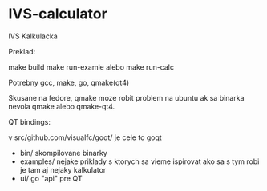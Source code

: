 # IVS-calculator
IVS Kalkulacka

Preklad:

make build
make run-examle alebo make run-calc

Potrebny gcc, make, go, qmake(qt4)

Skusane na fedore, qmake moze robit problem na ubuntu ak sa binarka nevola qmake alebo qmake-qt4.

QT bindings:

v src/github.com/visualfc/goqt/ je cele to goqt
 - bin/ skompilovane binarky
 - examples/ nejake priklady s ktorych sa vieme ispirovat ako sa s tym robi je tam aj nejaky kalkulator
 - ui/ go "api" pre QT
